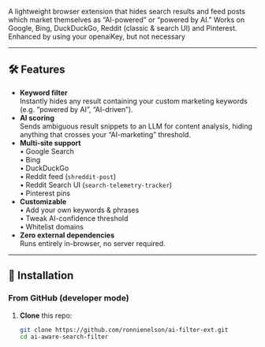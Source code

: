 A lightweight browser extension that hides search results and feed posts which market themselves as “AI-powered” or “powered by AI.” Works on Google, Bing, DuckDuckGo, Reddit (classic & search UI) and Pinterest.
Enhanced by using your openaiKey, but not necessary 

---

## 🛠 Features

- **Keyword filter**  
  Instantly hides any result containing your custom marketing keywords (e.g. “powered by AI”, “AI-driven”).
- **AI scoring**  
  Sends ambiguous result snippets to an LLM for content analysis, hiding anything that crosses your “AI-marketing” threshold.
- **Multi-site support**  
  • Google Search  
  • Bing  
  • DuckDuckGo  
  • Reddit feed (`shreddit-post`)  
  • Reddit Search UI (`search-telemetry-tracker`)  
  • Pinterest pins  
- **Customizable**  
  • Add your own keywords & phrases  
  • Tweak AI-confidence threshold  
  • Whitelist domains  
- **Zero external dependencies**  
  Runs entirely in-browser, no server required.

---

## 🚀 Installation

### From GitHub (developer mode)

1. **Clone** this repo:
   ```bash
   git clone https://github.com/ronnienelson/ai-filter-ext.git
   cd ai-aware-search-filter
